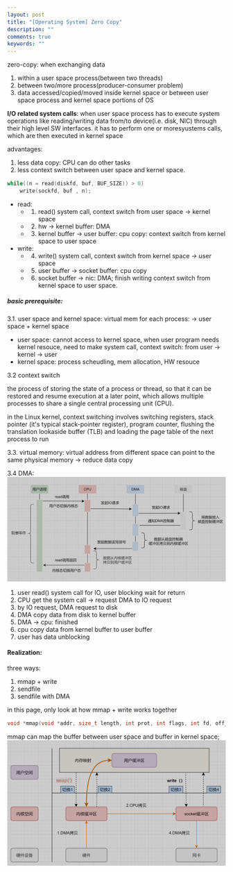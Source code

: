 ```yaml
---
layout: post
title: "[Operating System] Zero Copy"
description: ""
comments: true
keywords: ""
---
```



zero-copy:
when exchanging data 
1. within a user space process(between two threads)
2. between two/more process(producer-consumer problem)
3. data accessed/copied/moved inside kernel space or between user space process and kernel space portions of OS

**I/O related system calls**: when user space process has to execute system operations like reading/writing data from/to device(i.e. disk, NIC) through their high level SW interfaces. it has to perform one or moresyustems calls, which are then executed in kernel space

advantages:
1. less data copy: CPU can do other tasks
2. less context switch between user space and kernel space. 



```c++
while((n = read(diskfd, buf, BUF_SIZE)) > 0)
    write(sockfd, buf , n);
```
- read: 
  - 1. read() system call, context switch from user space -> kernel space
  - 2. hw -> kernel buffer: DMA
  - 3. kernel buffer -> user buffer: cpu copy: context switch from kernel space to user space
- write: 
  - 4. write() system call, context switch from kernel space -> user space
  - 5. user buffer -> socket buffer: cpu copy
  - 6. socket buffer -> nic: DMA; finish writing context switch from kernel space to user space.

##### basic prerequisite:
3.1. user space and kernel space:
virtual mem for each process: -> user space + kernel space
- user space: cannot access to kernel space, when user program needs kernel resouce, need to make system call, context switch: from user -> kernel -> user
- kernel space: process scheudling, mem allocation, HW resouce

3.2  context switch

the process of storing the state of a process or thread, so that it can be restored and resume execution at a later point, which allows multiple processes to share a single central processing unit (CPU).

in the Linux kernel, context switching involves switching registers, stack pointer (it's typical stack-pointer register), program counter, flushing the translation lookaside buffer (TLB) and loading the page table of the next process to run 

3.3. virtual memory: 
virtual address from different space can point to the same physical memory -> reduce data copy

3.4 DMA: 
![a](../assets/images/dma.png)
1. user read() system call for IO, user blocking wait for return
2. CPU get the system call -> request DMA to IO request
3. by IO request, DMA request to disk
4. DMA copy data from disk to kernel buffer
5. DMA -> cpu: finished
6. cpu copy data from kernel buffer to user buffer
7. user has data unblocking


#### Realization:
three ways: 
1. mmap + write
2. sendfile
3. sendfile with DMA

in this page, only look at how mmap + write works together

```c
void *mmap(void *addr, size_t length, int prot, int flags, int fd, off_t offset);
```
mmap can map the buffer between user space and buffer in kernel space; 
![](../assets/images/mmap_write.png)

